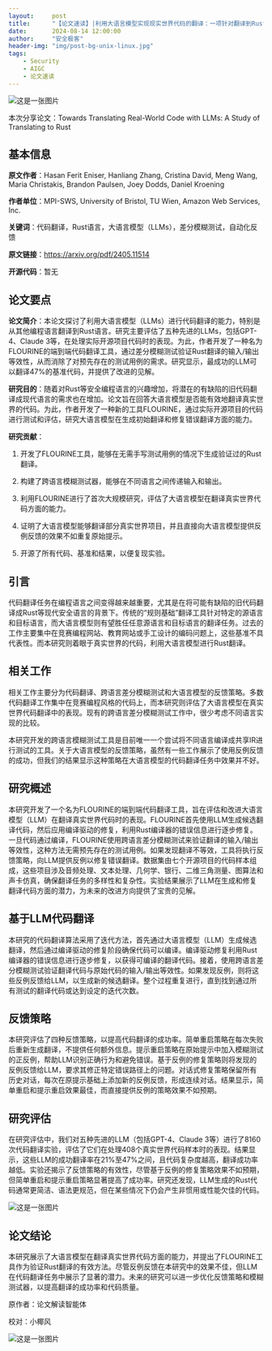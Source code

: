 ```yaml
---
layout:     post
title:      "【论文速读】|利用大语言模型实现现实世界代码的翻译：一项针对翻译到Rust语言的研究"
date:       2024-08-14 12:00:00
author:     "安全极客"
header-img: "img/post-bg-unix-linux.jpg"
tags:
    - Security
    - AIGC
    - 论文速读
---
```



![这是一张图片](https://www.gptsecurity.info/img/in-post/0807/01.jpg)

本次分享论文：Towards Translating Real-World Code with LLMs: A Study of Translating to Rust

## 基本信息

**原文作者**：Hasan Ferit Eniser, Hanliang Zhang, Cristina David, Meng Wang, Maria Christakis, Brandon Paulsen, Joey Dodds, Daniel Kroening

**作者单位**：MPI-SWS, University of Bristol, TU Wien, Amazon Web Services, Inc.

**关键词**：代码翻译，Rust语言，大语言模型（LLMs），差分模糊测试，自动化反馈

**原文链接**：https://arxiv.org/pdf/2405.11514

**开源代码**：暂无

## 论文要点

**论文简介**：本论文探讨了利用大语言模型（LLMs）进行代码翻译的能力，特别是从其他编程语言翻译到Rust语言。研究主要评估了五种先进的LLMs，包括GPT-4、Claude 3等，在处理实际开源项目代码时的表现。为此，作者开发了一种名为FLOURINE的端到端代码翻译工具，通过差分模糊测试验证Rust翻译的输入/输出等效性，从而消除了对预先存在的测试用例的需求。研究显示，最成功的LLM可以翻译47%的基准代码，并提供了改进的见解。

**研究目的**：随着对Rust等安全编程语言的兴趣增加，将潜在的有缺陷的旧代码翻译成现代语言的需求也在增加。论文旨在回答大语言模型是否能有效地翻译真实世界的代码。为此，作者开发了一种新的工具FLOURINE，通过实际开源项目的代码进行测试和评估，研究大语言模型在生成初始翻译和修复错误翻译方面的能力。

**研究贡献**：

1. 开发了FLOURINE工具，能够在无需手写测试用例的情况下生成验证过的Rust翻译。

2. 构建了跨语言模糊测试器，能够在不同语言之间传递输入和输出。

3. 利用FLOURINE进行了首次大规模研究，评估了大语言模型在翻译真实世界代码方面的能力。

4. 证明了大语言模型能够翻译部分真实世界项目，并且直接向大语言模型提供反例反馈的效果不如重复原始提示。

5. 开源了所有代码、基准和结果，以便复现实验。

## 引言

代码翻译任务在编程语言之间变得越来越重要，尤其是在将可能有缺陷的旧代码翻译成Rust等现代安全语言的背景下。传统的“规则基础”翻译工具针对特定的源语言和目标语言，而大语言模型则有望胜任任意源语言和目标语言的翻译任务。过去的工作主要集中在竞赛编程网站、教育网站或手工设计的编码问题上，这些基准不具代表性。而本研究则着眼于真实世界的代码，利用大语言模型进行Rust翻译。

## 相关工作

相关工作主要分为代码翻译、跨语言差分模糊测试和大语言模型的反馈策略。多数代码翻译工作集中在竞赛编程风格的代码上，而本研究则评估了大语言模型在真实世界代码翻译中的表现。现有的跨语言差分模糊测试工作中，很少考虑不同语言实现的比较。

本研究开发的跨语言模糊测试工具是目前唯一一个尝试将不同语言编译成共享IR进行测试的工具。关于大语言模型的反馈策略，虽然有一些工作展示了使用反例反馈的成功，但我们的结果显示这种策略在大语言模型的代码翻译任务中效果并不好。

## 研究概述

本研究开发了一个名为FLOURINE的端到端代码翻译工具，旨在评估和改进大语言模型（LLM）在翻译真实世界代码时的表现。FLOURINE首先使用LLM生成候选翻译代码，然后应用编译驱动的修复，利用Rust编译器的错误信息进行逐步修复。一旦代码通过编译，FLOURINE使用跨语言差分模糊测试来验证翻译的输入/输出等效性，这种方法无需预先存在的测试用例。如果发现翻译不等效，工具将执行反馈策略，向LLM提供反例以修复错误翻译。数据集由七个开源项目的代码样本组成，这些项目涉及音频处理、文本处理、几何学、银行、二维三角测量、图算法和声卡仿真，确保翻译任务的多样性和复杂性。实验结果展示了LLM在生成和修复翻译代码方面的潜力，为未来的改进方向提供了宝贵的见解。

## 基于LLM代码翻译

本研究的代码翻译算法采用了迭代方法，首先通过大语言模型（LLM）生成候选翻译，然后通过编译驱动的修复阶段确保代码可以编译。编译驱动修复利用Rust编译器的错误信息进行逐步修复，以获得可编译的翻译代码。接着，使用跨语言差分模糊测试验证翻译代码与原始代码的输入/输出等效性。如果发现反例，则将这些反例反馈给LLM，以生成新的候选翻译。整个过程重复进行，直到找到通过所有测试的翻译代码或达到设定的迭代次数。

## 反馈策略

本研究评估了四种反馈策略，以提高代码翻译的成功率。简单重启策略在每次失败后重新生成翻译，不提供任何额外信息。提示重启策略在原始提示中加入模糊测试的正反例，帮助LLM识别正确行为和避免错误。基于反例的修复策略则将发现的反例反馈给LLM，要求其修正特定错误路径上的问题。对话式修复策略保留所有历史对话，每次在原提示基础上添加新的反例反馈，形成连续对话。结果显示，简单重启和提示重启效果最佳，而直接提供反例的策略效果不如预期。

## 研究评估

在研究评估中，我们对五种先进的LLM（包括GPT-4、Claude 3等）进行了8160次代码翻译实验，评估了它们在处理408个真实世界代码样本时的表现。结果显示，这些LLM的成功翻译率在21%至47%之间，且代码复杂度越高，翻译成功率越低。实验还揭示了反馈策略的有效性，尽管基于反例的修复策略效果不如预期，但简单重启和提示重启策略显著提高了成功率。研究还发现，LLM生成的Rust代码通常更简洁、语法更规范，但在某些情况下仍会产生非惯用或性能欠佳的代码。

![这是一张图片](https://www.gptsecurity.info/img/in-post/0814/01.jpg)

## 论文结论

本研究展示了大语言模型在翻译真实世界代码方面的能力，并提出了FLOURINE工具作为验证Rust翻译的有效方法。尽管反例反馈在本研究中的效果不佳，但LLM在代码翻译任务中展示了显著的潜力。未来的研究可以进一步优化反馈策略和模糊测试器，以提高翻译的成功率和代码质量。


原作者：论文解读智能体

校对：小椰风

![这是一张图片](https://www.gptsecurity.info/img/in-post/0813/08.webp)







